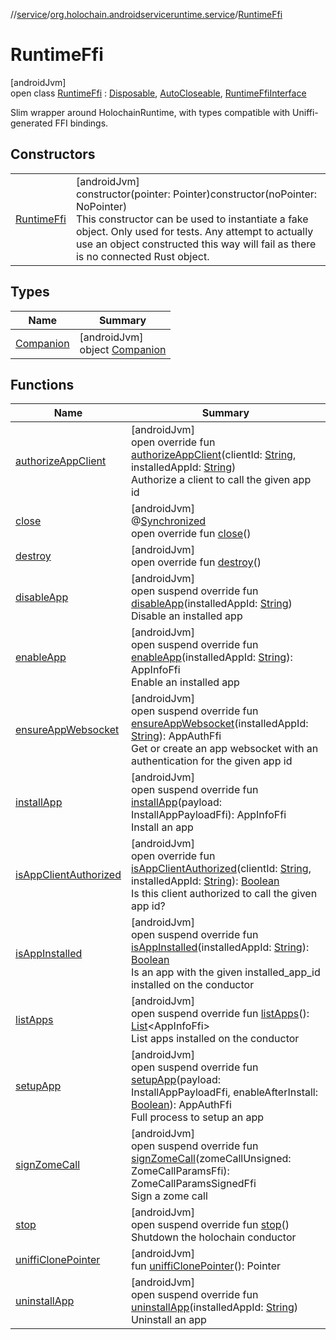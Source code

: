 //[service](../../../index.md)/[org.holochain.androidserviceruntime.service](../index.md)/[RuntimeFfi](index.md)

# RuntimeFfi

[androidJvm]\
open class [RuntimeFfi](index.md) : [Disposable](../-disposable/index.md), [AutoCloseable](https://developer.android.com/reference/kotlin/java/lang/AutoCloseable.html), [RuntimeFfiInterface](../-runtime-ffi-interface/index.md)

Slim wrapper around HolochainRuntime, with types compatible with Uniffi-generated FFI bindings.

## Constructors

| | |
|---|---|
| [RuntimeFfi](-runtime-ffi.md) | [androidJvm]<br>constructor(pointer: Pointer)constructor(noPointer: NoPointer)<br>This constructor can be used to instantiate a fake object. Only used for tests. Any attempt to actually use an object constructed this way will fail as there is no connected Rust object. |

## Types

| Name | Summary |
|---|---|
| [Companion](-companion/index.md) | [androidJvm]<br>object [Companion](-companion/index.md) |

## Functions

| Name | Summary |
|---|---|
| [authorizeAppClient](authorize-app-client.md) | [androidJvm]<br>open override fun [authorizeAppClient](authorize-app-client.md)(clientId: [String](https://kotlinlang.org/api/core/kotlin-stdlib/kotlin/-string/index.html), installedAppId: [String](https://kotlinlang.org/api/core/kotlin-stdlib/kotlin/-string/index.html))<br>Authorize a client to call the given app id |
| [close](close.md) | [androidJvm]<br>@[Synchronized](https://kotlinlang.org/api/core/kotlin-stdlib/kotlin.jvm/-synchronized/index.html)<br>open override fun [close](close.md)() |
| [destroy](destroy.md) | [androidJvm]<br>open override fun [destroy](destroy.md)() |
| [disableApp](disable-app.md) | [androidJvm]<br>open suspend override fun [disableApp](disable-app.md)(installedAppId: [String](https://kotlinlang.org/api/core/kotlin-stdlib/kotlin/-string/index.html))<br>Disable an installed app |
| [enableApp](enable-app.md) | [androidJvm]<br>open suspend override fun [enableApp](enable-app.md)(installedAppId: [String](https://kotlinlang.org/api/core/kotlin-stdlib/kotlin/-string/index.html)): AppInfoFfi<br>Enable an installed app |
| [ensureAppWebsocket](ensure-app-websocket.md) | [androidJvm]<br>open suspend override fun [ensureAppWebsocket](ensure-app-websocket.md)(installedAppId: [String](https://kotlinlang.org/api/core/kotlin-stdlib/kotlin/-string/index.html)): AppAuthFfi<br>Get or create an app websocket with an authentication for the given app id |
| [installApp](install-app.md) | [androidJvm]<br>open suspend override fun [installApp](install-app.md)(payload: InstallAppPayloadFfi): AppInfoFfi<br>Install an app |
| [isAppClientAuthorized](is-app-client-authorized.md) | [androidJvm]<br>open override fun [isAppClientAuthorized](is-app-client-authorized.md)(clientId: [String](https://kotlinlang.org/api/core/kotlin-stdlib/kotlin/-string/index.html), installedAppId: [String](https://kotlinlang.org/api/core/kotlin-stdlib/kotlin/-string/index.html)): [Boolean](https://kotlinlang.org/api/core/kotlin-stdlib/kotlin/-boolean/index.html)<br>Is this client authorized to call the given app id? |
| [isAppInstalled](is-app-installed.md) | [androidJvm]<br>open suspend override fun [isAppInstalled](is-app-installed.md)(installedAppId: [String](https://kotlinlang.org/api/core/kotlin-stdlib/kotlin/-string/index.html)): [Boolean](https://kotlinlang.org/api/core/kotlin-stdlib/kotlin/-boolean/index.html)<br>Is an app with the given installed_app_id installed on the conductor |
| [listApps](list-apps.md) | [androidJvm]<br>open suspend override fun [listApps](list-apps.md)(): [List](https://kotlinlang.org/api/core/kotlin-stdlib/kotlin.collections/-list/index.html)&lt;AppInfoFfi&gt;<br>List apps installed on the conductor |
| [setupApp](setup-app.md) | [androidJvm]<br>open suspend override fun [setupApp](setup-app.md)(payload: InstallAppPayloadFfi, enableAfterInstall: [Boolean](https://kotlinlang.org/api/core/kotlin-stdlib/kotlin/-boolean/index.html)): AppAuthFfi<br>Full process to setup an app |
| [signZomeCall](sign-zome-call.md) | [androidJvm]<br>open suspend override fun [signZomeCall](sign-zome-call.md)(zomeCallUnsigned: ZomeCallParamsFfi): ZomeCallParamsSignedFfi<br>Sign a zome call |
| [stop](stop.md) | [androidJvm]<br>open suspend override fun [stop](stop.md)()<br>Shutdown the holochain conductor |
| [uniffiClonePointer](uniffi-clone-pointer.md) | [androidJvm]<br>fun [uniffiClonePointer](uniffi-clone-pointer.md)(): Pointer |
| [uninstallApp](uninstall-app.md) | [androidJvm]<br>open suspend override fun [uninstallApp](uninstall-app.md)(installedAppId: [String](https://kotlinlang.org/api/core/kotlin-stdlib/kotlin/-string/index.html))<br>Uninstall an app |